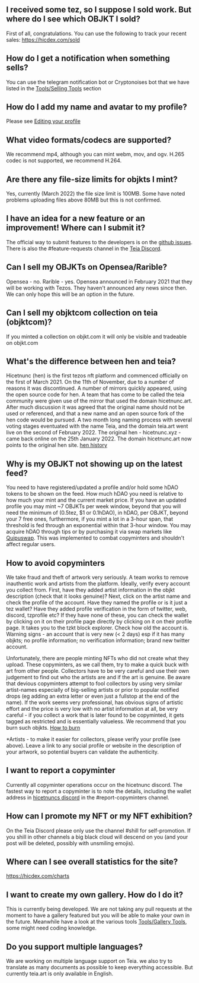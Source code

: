 ## I received some tez, so I suppose I sold work. But where do I see which OBJKT I sold?

First of all, congratulations. You can use the following to track your recent sales: https://hicdex.com/sold

## How do I get a notification when something sells?
You can use the telegram notification bot or Cryptonoises bot that we have listed in the [Tools/Selling Tools](https://github.com/teia-community/teia-docs/wiki/Tools-made-by-the-community#selling-tools) section

## How do I add my name and avatar to my profile?
Please see [Editing your profile](https://github.com/teia-community/teia-docs/wiki/Edit-your-profile)

## What video formats/codecs are supported?
We recommend mp4, although you can mint webm, mov, and ogv. H.265 codec is not supported, we recommend H.264.

## Are there any file-size limits for objkts I mint?
Yes, currently (March 2022) the file size limit is 100MB. Some have noted problems uploading files above 80MB but this is not confirmed.

## I have an idea for a new feature or an improvement! Where can I submit it?
The official way to submit features to the developers is on the [github issues](https://github.com/teia-community/teia-ui/issues). There is also the #feature-requests channel in the [Teia Discord](https://discord.gg/94mdtxcY).

## Can I sell my OBJKTs on Opensea/Rarible?
Opensea - no. Rarible - yes. Opensea announced in February 2021 that they will be working with Tezos. They haven't announced any news since then. We can only hope this will be an option in the future.

## Can I sell my objktcom collection on teia (objktcom)? 
If you minted a collection on objkt.com it will only be visible and tradeable on objkt.com

## What's the difference between hen and teia? 
Hicetnunc (hen) is the first tezos nft platform and commenced officially on the first of March 2021. On the 11th of November, due to a number of reasons it was discontinued. A number of mirrors quickly appeared, using the open source code for hen. A team that has come to be called the teia community were given use of the mirror that used the domain hicetnunc.art. After much discussion it was agreed that the original name should not be used or referenced, and that a new name and an open source fork of the hen code would be pursued. A two month long naming process with several voting stages eventuated with the name Teia, and the domain teia.art went live on the second of February 2022. The original hen - hicetnunc.xyz - came back online on the 25th January 2022. The domain hicetnunc.art now points to the original hen site. [hen history](https://github.com/i3games/hen-timeline/blob/main/timeline.md)

## Why is my OBJKT not showing up on the latest feed?
You need to have registered/updated a profile and/or hold some hDAO tokens to be shown on the feed. How much hDAO you need is relative to how much your mint and the current market price. If you have an updated profile you may mint ~7 OBJKTs per week window, beyond that you will need the minimum of (0.5tez, $1 or 0.1hDAO), in hDAO, per OBJKT, beyond your 7 free ones, furthermore, if you mint a lot in a 3-hour span, that threshold is fed through an exponential within that 3-hour window.
You may acquire hDAO through tips or by purchasing it via swap markets like [Quipuswap](https://quipuswap.com/swap).
This was implemented to combat copyminters and shouldn't affect regular users.

## How to avoid copyminters
We take fraud and theft of artwork very seriously. A team works to remove inauthentic work and artists from the platform.
Ideally, verify every account you collect from. First, have they added artist information in the objkt description (check that it looks genuine)? Next, click on the artist name and check the profile of the account. Have they named the profile or is it just a tez wallet? Have they added profile verification in the form of twitter, web, discord, tzprofile etc? If they have none of these, you can check the wallet by clicking on it on their profile page directly by clicking on it on their profile page. It takes you to the tzkt block explorer. Check how old the account is. Warning signs - an account that is very new (< 2 days) esp if it has many objkts; no profile information; no verification information; brand new twitter account.

Unfortunately, there are people minting NFTs who did not create what they upload. These copyminters, as we call them, try to make a quick buck with art from other people. Collectors have to be very careful and use their own judgement to find out who the artists are and if the art is genuine.
Be aware that devious copyminters attempt to fool collectors by using very similar artist-names especially of big-selling artists or prior to popular notified drops (eg adding an extra letter or even just a fullstop at the end of the name). 
If the work seems very professional, has obvious signs of artistic effort and the price is very low with no artist information at all, be very careful - if you collect a work that is later found to be copyminted, it gets tagged as restricted and is essentially valueless. We recommend that you burn such objkts. [How to burn](https://github.com/teia-community/teia-docs/wiki/How-to-burn-%F0%9F%94%A5)

*Artists - to make it easier for collectors, please verify your profile (see above). Leave a link to any social profile or website in the description of your artwork, so potential buyers can validate the authenticity. 

## I want to report a copyminter
Currently all copyminter operations occur on the hicetnunc discord.
The fastest way to report a copyminter is to note the details, including the wallet address in [hicetnuncs discord](https://discord.gg/Yx6UN5SkCd) in the #report-copyminters channel.

## How can I promote my NFT or my NFT exhibition?
On the Teia Discord please only use the channel #shill for self-promotion. If you shill in other channels a big black cloud will descend on you (and your post will be deleted, possibly with unsmiling emojis).

## Where can I see overall statistics for the site?
https://hicdex.com/charts

## I want to create my own gallery. How do I do it?
This is currently being developed. We are not taking any pull requests at the moment to have a gallery featured but you will be able to make your own in the future. Meanwhile have a look at the various tools [Tools/Gallery Tools](https://github.com/teia-community/teia-docs/wiki/Tools-made-by-the-community#gallery-tools), some might need coding knowledge.

## Do you support multiple languages?
We are working on multiple language support on Teia. we also try to translate as many documents as possible to keep everything accessible. But currently teia.art is only available in English.